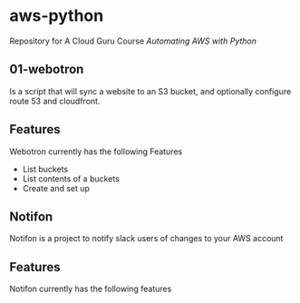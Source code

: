 # aws-python

Repository for A Cloud Guru Course *Automating AWS with Python*

## 01-webotron

Is a script that will sync a website to an S3 bucket, and optionally configure route 53 and cloudfront.

## Features

Webotron currently has the following Features

- List buckets
- List contents of a buckets
- Create and set up



## Notifon

Notifon is a project to notify slack users of changes to your AWS account

## Features
Notifon currently has the following features
